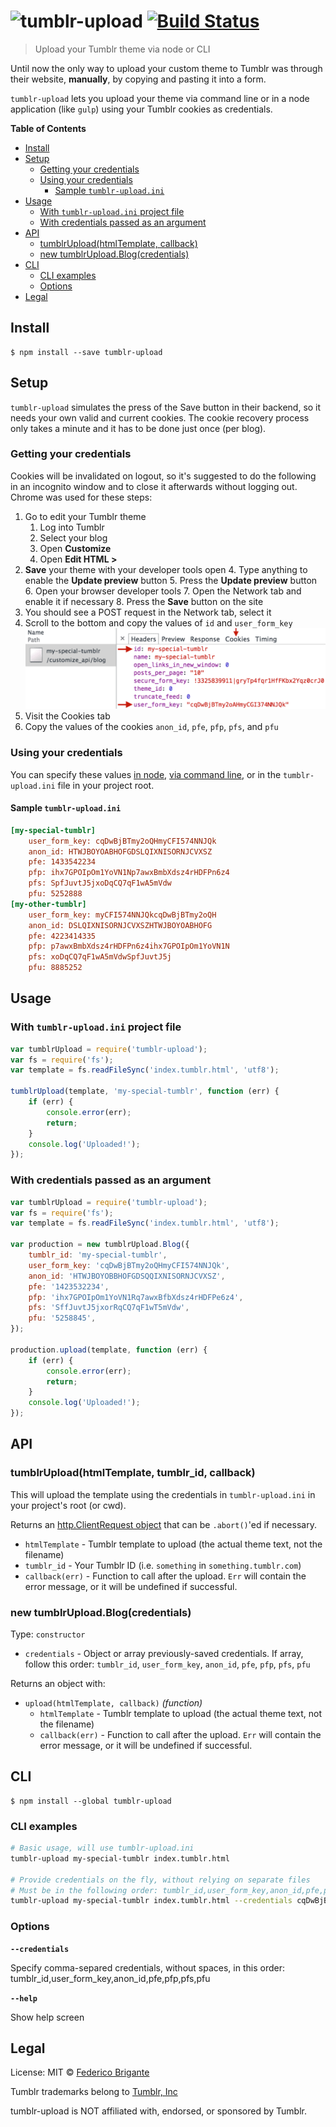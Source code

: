 # ![tumblr-](https://rawgit.com/bfred-it/tumblr-upload/master/media/tumblr.svg)upload [![Build Status](https://travis-ci.org/bfred-it/tumblr-upload.svg?branch=master)](https://travis-ci.org/bfred-it/tumblr-upload)

> Upload your Tumblr theme via node or CLI

Until now the only way to upload your custom theme to Tumblr was through their website, **manually**, by copying and pasting it into a form.

`tumblr-upload` lets you upload your theme via command line or in a node application (like `gulp`) using your Tumblr cookies as credentials.

<!-- START doctoc generated TOC please keep comment here to allow auto update -->
<!-- DON'T EDIT THIS SECTION, INSTEAD RE-RUN doctoc TO UPDATE -->
**Table of Contents**

- [Install](#install)
- [Setup](#setup)
  - [Getting your credentials](#getting-your-credentials)
  - [Using your credentials](#using-your-credentials)
    - [Sample `tumblr-upload.ini`](#sample-tumblr-upload-ini)
- [Usage](#usage)
  - [With `tumblr-upload.ini` project file](#with-tumblr-upload-ini-project-file)
  - [With credentials passed as an argument](#with-credentials-passed-as-an-argument)
- [API](#api)
  - [tumblrUpload(htmlTemplate, callback)](#tumblruploadhtmltemplate-callback)
  - [new tumblrUpload.Blog(credentials)](#new-tumblruploadblogcredentials)
- [CLI](#cli)
  - [CLI examples](#cli-examples)
  - [Options](#options)
- [Legal](#legal)

<!-- END doctoc generated TOC please keep comment here to allow auto update -->


## Install

```
$ npm install --save tumblr-upload
```

## Setup

`tumblr-upload` simulates the press of the Save button in their backend, so it needs your own valid and current cookies. The cookie recovery process only takes a minute and it has to be done just once (per blog).

### Getting your credentials

Cookies will be invalidated on logout, so it's suggested to do the following in an incognito window and to close it afterwards without logging out. Chrome was used for these steps:

1. Go to edit your Tumblr theme
	1. Log into Tumblr
	2. Select your blog
	3. Open **Customize**
	3. Open **Edit HTML >**
2. **Save** your theme with your developer tools open
	4. Type anything to enable the **Update preview** button
	5. Press the **Update preview** button
	6. Open your browser developer tools
	7. Open the Network tab and enable it if necessary
	8. Press the **Save** button on the site
3. You should see a POST request in the Network tab, select it
4. Scroll to the bottom and copy the values of `id` and `user_form_key`
  ![Network tab, headers](media/network-tab.png)
5. Visit the Cookies tab
6. Copy the values of the cookies `anon_id`, `pfe`, `pfp`, `pfs`, and `pfu`

### Using your credentials

You can specify these values [in node](#with-credentials-passed-as-an-argument), [via command line](#cli-examples), or in the `tumblr-upload.ini` file in your project root.

#### Sample `tumblr-upload.ini`

```ini
[my-special-tumblr]
	user_form_key: cqDwBjBTmy2oQHmyCFI574NNJQk
	anon_id: HTWJBOYOABHOFGDSLQIXNISORNJCVXSZ
	pfe: 1433542234
	pfp: ihx7GPOIpOm1YoVN1Np7awxBmbXdsz4rHDFPn6z4
	pfs: SpfJuvtJ5jxoDqCQ7qF1wA5mVdw
	pfu: 5252888
[my-other-tumblr]
	user_form_key: myCFI574NNJQkcqDwBjBTmy2oQH
	anon_id: DSLQIXNISORNJCVXSZHTWJBOYOABHOFG
	pfe: 4223414335
	pfp: p7awxBmbXdsz4rHDFPn6z4ihx7GPOIpOm1YoVN1N
	pfs: xoDqCQ7qF1wA5mVdwSpfJuvtJ5j
	pfu: 8885252
```


## Usage

### With `tumblr-upload.ini` project file

```js
var tumblrUpload = require('tumblr-upload');
var fs = require('fs');
var template = fs.readFileSync('index.tumblr.html', 'utf8');

tumblrUpload(template, 'my-special-tumblr', function (err) {
	if (err) {
		console.error(err);
		return;
	}
	console.log('Uploaded!');
});
```

### With credentials passed as an argument

```js
var tumblrUpload = require('tumblr-upload');
var fs = require('fs');
var template = fs.readFileSync('index.tumblr.html', 'utf8');

var production = new tumblrUpload.Blog({
	tumblr_id: 'my-special-tumblr',
	user_form_key: 'cqDwBjBTmy2oQHmyCFI574NNJQk',
	anon_id: 'HTWJBOYOBBHOFGDSQQIXNISORNJCVXSZ',
	pfe: '1423532234',
	pfp: 'ihx7GPOIpOm1YoVN1Rq7awxBfbXdsz4rHDFPe6z4',
	pfs: 'SffJuvtJ5jxorRqCQ7qF1wT5mVdw',
	pfu: '5258845',
});

production.upload(template, function (err) {
	if (err) {
		console.error(err);
		return;
	}
	console.log('Uploaded!');
});
```


## API


### tumblrUpload(htmlTemplate, tumblr_id, callback)

This will upload the template using the credentials in `tumblr-upload.ini` in your project's root (or cwd).

Returns an [http.ClientRequest object](https://nodejs.org/api/http.html#http_class_http_clientrequest) that can be `.abort()`'ed if necessary.

- `htmlTemplate` - Tumblr template to upload (the actual theme text, not the filename)
- `tumblr_id` - Your Tumblr ID (i.e. `something` in `something.tumblr.com`)
- `callback(err)` - Function to call after the upload. `Err` will contain the error message, or it will be undefined if successful.

### new tumblrUpload.Blog(credentials)

Type: `constructor`

- `credentials` - Object or array previously-saved credentials. If array, follow this order: `tumblr_id`, `user_form_key`, `anon_id`, `pfe`, `pfp`, `pfs`, `pfu`

Returns an object with:

* `upload(htmlTemplate, callback)` *(function)*
	+ `htmlTemplate` - Tumblr template to upload (the actual theme text, not the filename)
	+ `callback(err)` - Function to call after the upload. `Err` will contain the error message, or it will be undefined if successful.


## CLI

```
$ npm install --global tumblr-upload
```

### CLI examples

```sh
# Basic usage, will use tumblr-upload.ini
tumblr-upload my-special-tumblr index.tumblr.html

# Provide credentials on the fly, without relying on separate files
# Must be in the following order: tumblr_id,user_form_key,anon_id,pfe,pfp,pfs,pfu
tumblr-upload my-special-tumblr index.tumblr.html --credentials cqDwBjBTmy2oQHmyCFI574NNJQk,HTWJBOYOBBHOFGDSQQIXNISORNJCVXSZ,1423532234,ihx7GPOIpOm1YoVN1Rq7awxBfbXdsz4rHDFPe6z4,SffJuvtJ5jxorRqCQ7qF1wT5mVdw,5258845 
```

### Options

**`--credentials`**

Specify comma-separed credentials, without spaces, in this order: tumblr_id,user_form_key,anon_id,pfe,pfp,pfs,pfu

**`--help`**

Show help screen

## Legal

License: MIT © [Federico Brigante](https://twitter.com/bfred_it)

Tumblr trademarks belong to [Tumblr, Inc](https://www.tumblr.com/)

tumblr-upload is NOT affiliated with, endorsed, or sponsored by Tumblr.

